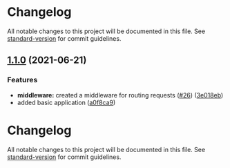 # Changelog

All notable changes to this project will be documented in this file. See [standard-version](https://github.com/conventional-changelog/standard-version) for commit guidelines.

## [1.1.0](https://github.com/LukeShay/lapi/compare/v1.0.0...v1.1.0) (2021-06-21)


### Features

* **middleware:** created a middleware for routing requests ([#26](https://github.com/LukeShay/lapi/issues/26)) ([3e018eb](https://github.com/LukeShay/lapi/commits/3e018eb45d8a4313c9addd88616d094c05b8ae3d))
* added basic application ([a0f8ca9](https://github.com/LukeShay/lapi/commits/a0f8ca914c3081f59b566749ed6d49f864ea08de))

# Changelog

All notable changes to this project will be documented in this file. See [standard-version](https://github.com/conventional-changelog/standard-version) for commit guidelines.
